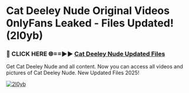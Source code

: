 # Cat Deeley Nude Original Videos 0nlyFans Leaked - Files Updated! (2l0yb)

<h3>🔴 CLICK HERE 🌐==►► <a href="https://tinyurl.com/4mcuefdz" rel="nofollow">Cat Deeley Nude Updated Files</a></h3>

Get Cat Deeley Nude and all content. Now you can access all videos and pictures of Cat Deeley Nude. New Updated Files 2025!

[![2l0yb](https://i.imgur.com/StAQSOY.gif)](https://tinyurl.com/4mcuefdz)
